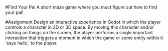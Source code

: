 #Find Your Pal
A short maze game where you muct figure out how to find your pal!

#Assignment
Design an interactive experience in Godot in which the player controls a character in 2D or 3D space. 
By moving this character and/or clicking on things on the screen, the player performs a single important 
interaction that triggers a moment in which the game or some entity within it 'says hello,' to the player.

